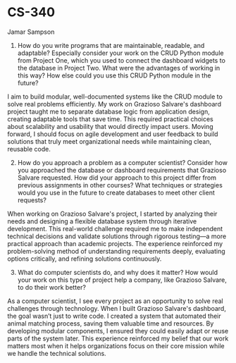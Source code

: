 # CS-340
Jamar Sampson

1.	How do you write programs that are maintainable, readable, and adaptable? Especially consider your work on the CRUD Python module from Project One, which you used to connect the dashboard widgets to the database in Project Two. What were the advantages of working in this way? How else could you use this CRUD Python module in the future?
	
I aim to build modular, well-documented systems like the CRUD module to solve real problems efficiently. My work on Grazioso Salvare's dashboard project taught me to separate database logic from application design, creating adaptable tools that save time. This required practical choices about scalability and usability that would directly impact users. Moving forward, I should focus on agile development and user feedback to build solutions that truly meet organizational needs while maintaining clean, reusable code.

2.	How do you approach a problem as a computer scientist? Consider how you approached the database or dashboard requirements that Grazioso Salvare requested. How did your approach to this project differ from previous assignments in other courses? What techniques or strategies would you use in the future to create databases to meet other client requests?

When working on Grazioso Salvare's project, I started by analyzing their needs and designing a flexible database system through iterative development. This real-world challenge required me to make independent technical decisions and validate solutions through rigorous testing—a more practical approach than academic projects. The experience reinforced my problem-solving method of understanding requirements deeply, evaluating options critically, and refining solutions continuously.

3.	What do computer scientists do, and why does it matter? How would your work on this type of project help a company, like Grazioso Salvare, to do their work better?

As a computer scientist, I see every project as an opportunity to solve real challenges through technology. When I built Grazioso Salvare's dashboard, the goal wasn’t just to write code. I created a system that automated their animal matching process, saving them valuable time and resources. By developing modular components, I ensured they could easily adapt or reuse parts of the system later. This experience reinforced my belief that our work matters most when it helps organizations focus on their core mission while we handle the technical solutions.
